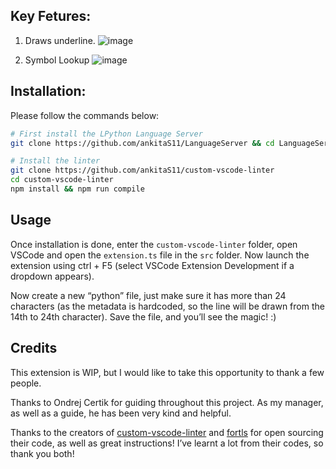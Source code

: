 ## Key Fetures:

1. Draws underline.
 ![image](https://user-images.githubusercontent.com/68434944/170823254-8e391875-8325-45e4-95d2-58d9fd48b88b.png)
 
2. Symbol Lookup
  ![image](https://user-images.githubusercontent.com/68434944/170823314-590190b2-842c-4bf9-8999-829458a4977f.png)

## Installation:

Please follow the commands below:

```bash
# First install the LPython Language Server
git clone https://github.com/ankitaS11/LanguageServer && cd LanguageServer && python3 setup.py install

# Install the linter
git clone https://github.com/ankitaS11/custom-vscode-linter
cd custom-vscode-linter
npm install && npm run compile
```

## Usage

Once installation is done, enter the `custom-vscode-linter` folder, open VSCode and open the `extension.ts` file in the `src` folder. Now launch the extension using ctrl + F5 (select VSCode Extension Development if a dropdown appears).

Now create a new “python” file, just make sure it has more than 24 characters (as the metadata is hardcoded, so the line will be drawn from the 14th to 24th character). Save the file, and you’ll see the magic! :)

## Credits

This extension is WIP, but I would like to take this opportunity to thank a few people.

Thanks to Ondrej Certik for guiding throughout this project. As my manager, as well as a guide, he has been very kind and helpful.

Thanks to the creators of [custom-vscode-linter](https://github.com/hchiam/custom-vscode-linter) and [fortls](https://github.com/gnikit/fortls/tree/master/fortls) for open sourcing their code, as well as great instructions! I’ve learnt a lot from their codes, so thank you both!

